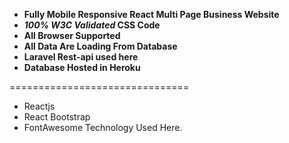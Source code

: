  - **Fully Mobile Responsive React Multi Page Business Website**
 - **_100% W3C Validated_ CSS Code**
 - **All Browser Supported**
 - **All Data Are Loading From Database**
 - **Laravel Rest-api used here**
 - **Database Hosted in Heroku**
 
===============================

- Reactjs
- React Bootstrap
- FontAwesome Technology Used Here.
